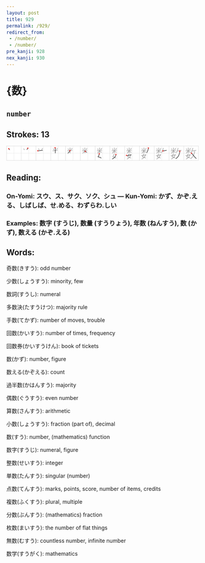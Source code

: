 ```yaml
---
layout: post
title: 929
permalink: /929/
redirect_from:
 - /number/
 - /number/
pre_kanji: 928
nex_kanji: 930
---
```


# {数}

## `number`

## Strokes: 13

<div class="stroke"><img src="../images/E695B0.png" /></div>

## Reading:

### On-Yomi: スウ、ス、サク、ソク、シュ &mdash; Kun-Yomi: かず、かぞ.える、しばしば、せ.める、わずらわ.しい

### Examples: 数字 (すうじ), 数量 (すうりょう), 年数 (ねんすう), 数 (かず), 数える (かぞ.える)

## Words:

奇数(きすう): odd number

少数(しょうすう): minority, few

数詞(すうし): numeral

多数決(たすうけつ): majority rule

手数(てかず): number of moves, trouble

回数(かいすう): number of times, frequency

回数券(かいすうけん): book of tickets

数(かず): number, figure

数える(かぞえる): count

過半数(かはんすう): majority

偶数(ぐうすう): even number

算数(さんすう): arithmetic

小数(しょうすう): fraction (part of), decimal

数(すう): number, (mathematics) function

数字(すうじ): numeral, figure

整数(せいすう): integer

単数(たんすう): singular (number)

点数(てんすう): marks, points, score, number of items, credits

複数(ふくすう): plural, multiple

分数(ぶんすう): (mathematics) fraction

枚数(まいすう): the number of flat things

無数(むすう): countless number, infinite number

数学(すうがく): mathematics
